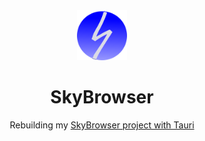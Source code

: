 <div align="center">

<img src="./src-tauri/icons/logo.png" alt="AppLogo" width="80" height="80">

# SkyBrowser
Rebuilding my <a href="https://github.com/SkylerHope/SkyBrowser">SkyBrowser project with Tauri
</div>